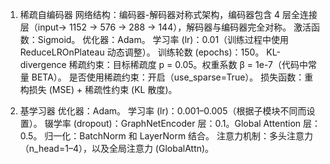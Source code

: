 1. 稀疏自编码器
网络结构：编码器-解码器对称式架构，编码器包含 4 层全连接层（input→ 1152 → 576 → 288 → 144），解码器与编码器完全对称。
激活函数：Sigmoid。
优化器：Adam。
学习率 (lr)：0.01（训练过程中使用 ReduceLROnPlateau 动态调整）。
训练轮数 (epochs)：150。
KL-divergence 稀疏约束：目标稀疏度 p = 0.05。权重系数 β = 1e-7（代码中常量 BETA）。
是否使用稀疏约束：开启（use_sparse=True）。
损失函数：重构损失 (MSE) + 稀疏性约束 (KL 散度)。

2. 基学习器
优化器：Adam。
学习率 (lr)：0.001–0.005（根据子模块不同而设置）。
辍学率 (dropout)：GraphNetEncoder 层：0.1。Global Attention 层：0.5。
归一化：BatchNorm 和 LayerNorm 结合。
注意力机制：多头注意力（n_head=1–4），以及全局注意力 (GlobalAttn)。
